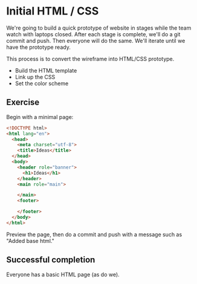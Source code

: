 # Initial HTML / CSS

We're going to build a quick prototype of website in stages while the team watch with laptops closed. After each stage is complete, we'll do a git commit and push. Then everyone will do the same. We'll iterate until we have the prototype ready.

This process is to convert the wireframe into HTML/CSS prototype.

- Build the HTML template
- Link up the CSS
- Set the color scheme

## Exercise

Begin with a minimal page:

```html
<!DOCTYPE html>
<html lang="en">
  <head>
    <meta charset="utf-8">
    <title>Ideas</title>
  </head>
  <body>
    <header role="banner">
      <h1>Ideas</h1>
    </header>
    <main role="main">

    </main>
    <footer>

    </footer>
  </body>
</html>
```

Preview the page, then do a commit and push with a message such as "Added base html."

## Successful completion

Everyone has a basic HTML page (as do we).

